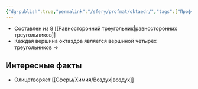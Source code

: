 ```yaml
---
{"dg-publish":true,"permalink":"/sfery/profmat/oktaedr/","tags":["Профмат"]}
---
```


- Составлен из 8 [[Равносторонний треугольник\|равносторонних треугольников]]
- Каждая вершина октаэдра является вершиной четырёх треугольников =>
## Интересные факты
- Олицетворяет [[Сферы/Химия/Воздух\|воздух]]  